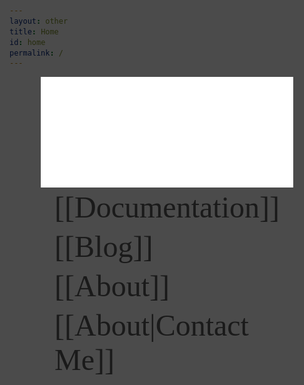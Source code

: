 ```yaml
---
layout: other
title: Home
id: home
permalink: /
---
```


<div id="menu">
  <img id="logo" src="/assets/img/logo.gif" alt="The Astral Café">
  <div id="menu-items">
    <div class="menu-item">[[Documentation]]</div>
    <div class="menu-item">[[Blog]]</div>
    <div class="menu-item">[[About]]</div>
    <div class ="menu-item">[[About|Contact Me]]</div>
  </div>
  <div id="menu-background-image"></div>
</div>


<script>
	const menu = document.getElementById("menu");

	Array.from(document.getElementsByClassName("menu-item"))
	  .forEach((item, index) => {
	    item.onmouseover = () => {
	      menu.dataset.activeIndex = index;
	    }
	  });
</script>

<style>
	.fbody {
	  background-color: rgb(20, 20, 20);
	  margin: 0px;
	}

	#menu {  
	  align-items: center;
	  display: flex;
	  height: 95vh;
	  width: 100vw;
	  max-height: 100%;
	  max-width: 100%;
	  flex-direction: column;
	}
	
	#menu-items {
	  position: relative;
	  z-index: 2;
	}
	
	#menu[data-active-index="0"] > #menu-background-image {
	  background-position: center 35%;
	}
	
	#menu[data-active-index="1"] > #menu-background-image {
	  background-position: center 45%;
	}
	
	#menu[data-active-index="2"] > #menu-background-image {
	  background-position: center 55%;
	}
	
	#menu[data-active-index="3"] > #menu-background-image {
	  background-position: center 65%;
	}
	
	#menu-background-image {
	  background-image: linear-gradient(rgba(0, 0, 0, 0.527),rgba(0, 0, 0, 0.5)),url("../assets/homepagebackground.jpeg");
	  background-position: center 40%;
	  background-size: 100vmax;
	  background-color: black;
	  height: 100%;
	  left: 0px; 
	  opacity: 0.7;
	  position: absolute;
	  top: 0px;
	  transition: opacity 800ms ease,
	    background-size 800ms ease,
	    background-position 800ms ease;
	  width: 100%;
	  z-index: 0;
	}
	
	#menu-items:hover ~ #menu-background-image {
	  background-size: 100vmax;
	  opacity: 0.6;
	  background-color: black;
	}
	
	#menu-items:hover > .menu-item {
	  opacity: 0.3;
	}
	
	#menu-items:hover > .menu-item:hover {
	  opacity: 1;
	  background: -webkit-linear-gradient(135deg, #e3d09d, #b4e0bc);
	  -webkit-background-clip: text;
	  -webkit-text-fill-color: transparent;
	}
	
	.menu-item {
	  cursor: pointer;
	  display: block;
	  font-family: 'Ibarra Real Nova', serif;
	  font-size: clamp(3rem, 5vw, 4rem);
	  padding: clamp(0.25rem, 0.2vw, 1rem) clamp(1rem, 10vw, 16rem);
	  transition: opacity 400ms ease;
	}
	
	.menu-item a {
		color: white;
		text-decoration: none;
	}
	
	body { 
		overflow: hidden; /* Hide scrollbars */
		margin: 0px !important;
	}
	img {
		opacity: 1 !important;
		max-height: 25%;
		max-width: 80%;
		z-index: 1;
	}
</style>
